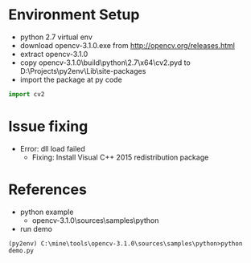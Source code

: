 # Environment Setup

* python 2.7 virtual env
* download opencv-3.1.0.exe from http://opencv.org/releases.html
* extract opencv-3.1.0
* copy opencv-3.1.0\build\python\2.7\x64\cv2.pyd to D:\Projects\py2env\Lib\site-packages
* import the package at py code
```python
import cv2
```


# Issue fixing

* Error: dll load failed
   * Fixing: Install Visual C++ 2015 redistribution package


# References

* python example
   * opencv-3.1.0\sources\samples\python
* run demo

```
(py2env) C:\mine\tools\opencv-3.1.0\sources\samples\python>python demo.py
```


